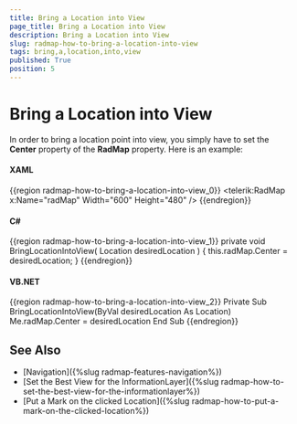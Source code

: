 ```yaml
---
title: Bring a Location into View
page_title: Bring a Location into View
description: Bring a Location into View
slug: radmap-how-to-bring-a-location-into-view
tags: bring,a,location,into,view
published: True
position: 5
---
```


# Bring a Location into View

In order to bring a location point into view, you simply have to set the __Center__ property of the __RadMap__ property. Here is an example:

#### __XAML__
{{region radmap-how-to-bring-a-location-into-view_0}}
	<telerik:RadMap x:Name="radMap"
	                Width="600"
	                Height="480" />
{{endregion}}

#### __C#__
{{region radmap-how-to-bring-a-location-into-view_1}}
	private void BringLocationIntoView( Location desiredLocation )
	{
	    this.radMap.Center = desiredLocation;
	}
{{endregion}}

#### __VB.NET__
{{region radmap-how-to-bring-a-location-into-view_2}}
	Private Sub BringLocationIntoView(ByVal desiredLocation As Location)
		Me.radMap.Center = desiredLocation
	End Sub
{{endregion}}

## See Also
 * [Navigation]({%slug radmap-features-navigation%})
 * [Set the Best View for the InformationLayer]({%slug radmap-how-to-set-the-best-view-for-the-informationlayer%})
 * [Put a Mark on the clicked Location]({%slug radmap-how-to-put-a-mark-on-the-clicked-location%})